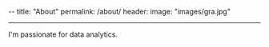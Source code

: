 --
title: "About"
permalink: /about/
header:
  image: "images/gra.jpg"
  
 ---
 I'm passionate for data analytics.